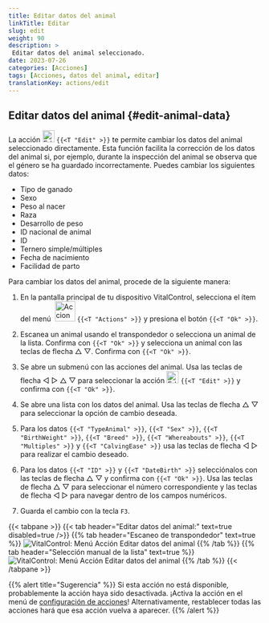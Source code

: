 ```yaml
---
title: Editar datos del animal
linkTitle: Editar
slug: edit
weight: 90
description: >
 Editar datos del animal seleccionado.
date: 2023-07-26
categories: [Acciones]
tags: [Acciones, datos del animal, editar]
translationKey: actions/edit
---
```


## Editar datos del animal {#edit-animal-data}

La acción <img src="/icons/actions/edit.svg" width="24" align="bottom" alt="Editar" /> `{{<T "Edit" >}}` te permite cambiar los datos del animal seleccionado directamente. Esta función facilita la corrección de los datos del animal si, por ejemplo, durante la inspección del animal se observa que el género se ha guardado incorrectamente. Puedes cambiar los siguientes datos:

- Tipo de ganado
- Sexo
- Peso al nacer
- Raza
- Desarrollo de peso
- ID nacional de animal
- ID
- Ternero simple/múltiples
- Fecha de nacimiento
- Facilidad de parto

Para cambiar los datos del animal, procede de la siguiente manera:

1. En la pantalla principal de tu dispositivo VitalControl, selecciona el ítem del menú &nbsp;<img src="/icons/actions.svg" width="40" align="bottom" alt="Acciones" /> `{{<T "Actions" >}}` y presiona el botón `{{<T "Ok" >}}`.

2. Escanea un animal usando el transpondedor o selecciona un animal de la lista. Confirma con `{{<T "Ok" >}}` y selecciona un animal con las teclas de flecha △ ▽. Confirma con `{{<T "Ok" >}}`.

3. Se abre un submenú con las acciones del animal. Usa las teclas de flecha ◁ ▷ △ ▽ para seleccionar la acción <img src="/icons/actions/edit.svg" width="24" align="bottom" alt="Editar" /> `{{<T "Edit" >}}` y confirma con `{{<T "Ok" >}}`.

4. Se abre una lista con los datos del animal. Usa las teclas de flecha △ ▽ para seleccionar la opción de cambio deseada.

5. Para los datos `{{<T "TypeAnimal" >}}`, `{{<T "Sex" >}}`, `{{<T "BirthWeight" >}}`, `{{<T "Breed" >}}`, `{{<T "Whereabouts" >}}`, `{{<T "Multiples" >}}` y `{{<T "CalvingEase" >}}` usa las teclas de flecha ◁ ▷ para realizar el cambio deseado.

6. Para los datos `{{<T "ID" >}}` y `{{<T "DateBirth" >}}` selecciónalos con las teclas de flecha △ ▽ y confirma con `{{<T "Ok" >}}`. Usa las teclas de flecha △ ▽ para seleccionar el número correspondiente y las teclas de flecha ◁ ▷ para navegar dentro de los campos numéricos.

7. Guarda el cambio con la tecla `F3`.

{{< tabpane >}}
{{< tab header="Editar datos del animal:" text=true disabled=true />}}
{{% tab header="Escaneo de transpondedor" text=true %}}
![VitalControl: Menú Acción Editar datos del animal](../images/edit-scan.png "Editar datos del animal")
{{% /tab %}}
{{% tab header="Selección manual de la lista" text=true %}}
![VitalControl: Menú Acción Editar datos del animal](../images/edit.png "Editar datos del animal")
{{% /tab %}}
{{< /tabpane >}}

{{% alert title="Sugerencia" %}}
Si esta acción no está disponible, probablemente la acción haya sido desactivada. ¡Activa la acción en el menú de [configuración de acciones](/es/docs/actions/setting/)! Alternativamente, restablecer todas las acciones hará que esa acción vuelva a aparecer.
{{% /alert %}}
